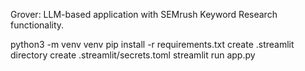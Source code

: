 Grover: LLM-based application with SEMrush Keyword Research functionality. 

python3 -m venv venv
pip install -r requirements.txt
create .streamlit directory
create .streamlit/secrets.toml
streamlit run app.py